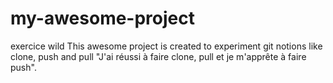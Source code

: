 # my-awesome-project
exercice wild
This awesome project is created to experiment git notions like clone, push and pull
"J'ai réussi à faire clone, pull et je m'apprête à faire push".
